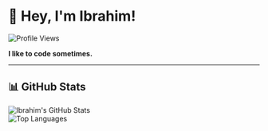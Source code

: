 # 👋 Hey, I'm Ibrahim!

![Profile Views](https://komarev.com/ghpvc/?username=IbrahimKhanGH)

**I like to code sometimes.**

---

## 📊 GitHub Stats  

![Ibrahim's GitHub Stats](https://github-readme-stats.vercel.app/api?username=IbrahimKhanGH&show_icons=true&theme=transparent)  
![Top Languages](https://github-readme-stats.vercel.app/api/top-langs/?username=IbrahimKhanGH&layout=compact&theme=transparent)
